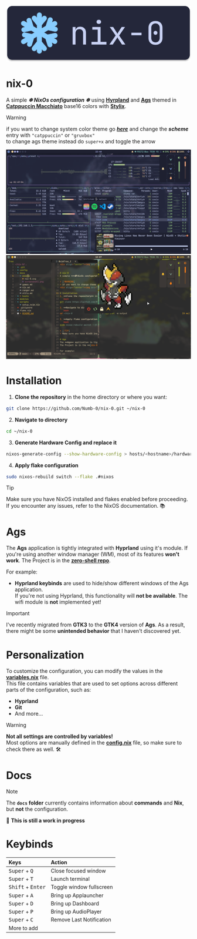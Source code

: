 <div align="center"><img src="./docs/assets/nix-0.svg"></div>


# nix-0
A simple ***❄ NixOs configuration ❄*** using [**Hyrpland**](https://github.com/hyprwm/Hyprland) and [**Ags**](https://github.com/Aylur/ags) themed in [**Catppuccin Macchiato**](https://catppuccin.com/palette) base16 colors with [**Stylix**](https://github.com/danth/stylix).

> [!WARNING]
> if you want to change system color theme go [***here***](https://github.com/Numb-0/nix-0/blob/main/hosts/nixos/config.nix#L34) and change the ***scheme*** entry with `"catppuccin"` or `"gruvbox"`  
> to change ags theme instead do `super+x` and toggle the arrow

<div align="center"><img src="./docs/assets/screenshot1.png"></div>
<div align="center"><img src="./docs/assets/screenshot2.png"></div>

# Installation
1. **Clone the repository** in the home directory or where you want:
```bash
git clone https://github.com/Numb-0/nix-0.git ~/nix-0
```
2. **Navigate to directory**
```bash
cd ~/nix-0
```
3. **Generate Hardware Config and replace it**
```bash
nixos-generate-config --show-hardware-config > hosts/<hostname>/hardware.nix
```
4. **Apply flake configuration**
```bash
sudo nixos-rebuild switch --flake .#nixos
```
> [!TIP]
> Make sure you have NixOS installed and flakes enabled before proceeding. If you encounter any issues, refer to the NixOS documentation. 📚

# Ags
The **Ags** application is tightly integrated with **Hyprland** using it's module. If you're using another window manager (WM), most of its features **won't work**.
The Project is in the **[zero-shell repo](https://github.com/Numb-0/zero-shell)**.

For example:
- **Hyprland keybinds** are used to hide/show different windows of the Ags application.  
If you're not using Hyprland, this functionality will **not be available**.
The wifi module is **not** implemented yet!

> [!IMPORTANT]
> I've recently migrated from **GTK3** to the **GTK4** version of **Ags**. As a result, there might be some **unintended behavior** that I haven't discovered yet.  

# Personalization

To customize the configuration, you can modify the values in the **[variables.nix](hosts/nixos/variables.nix)** file.  
This file contains variables that are used to set options across different parts of the configuration, such as:

- **Hyprland**
- **Git**
- And more...

> [!WARNING]
> **Not all settings are controlled by variables!**  
> Most options are manually defined in the **[config.nix](hosts/nixos/config.nix)** file, so make sure to check there as well. 🛠️

# Docs
> [!NOTE]
> The **`docs` folder** currently contains information about **commands** and **Nix**, but **not** the configuration.  
>  
> 🚧 **This is still a work in progress**

# Keybinds

| Keys | Action |
| :--- | :---  |
| <kbd>Super</kbd> + <kbd>Q</kbd> | Close focused window |
| <kbd>Super</kbd> + <kbd>T</kbd> | Launch terminal |
| <kbd>Shift</kbd> + <kbd>Enter</kbd> | Toggle window fullscreen|
| <kbd>Super</kbd> + <kbd>A</kbd> | Bring up Applauncher|
| <kbd>Super</kbd> + <kbd>D</kbd> | Bring up Dashboard |
| <kbd>Super</kbd> + <kbd>P</kbd> | Bring up AudioPlayer |
| <kbd>Super</kbd> + <kbd>C</kbd> | Remove Last Notification|
| More to add |

